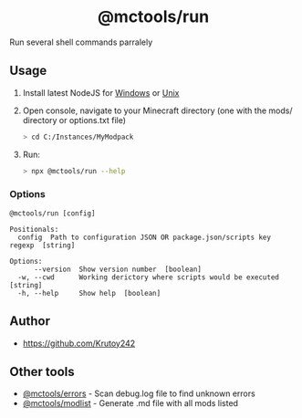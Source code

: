 <h1 align="center">@mctools/run</h1>

Run several shell commands parralely

<!-- extended_desc --><!-- /extended_desc -->

## Usage

1. Install latest NodeJS for [Windows](https://nodejs.org/en/download/current/) or [Unix](https://nodejs.org/en/download/package-manager/)

2. Open console, navigate to your Minecraft directory (one with the mods/ directory or options.txt file)
    ```sh
    > cd C:/Instances/MyModpack
    ```

3. Run:
    ```sh
    > npx @mctools/run --help
    ```

### Options

```shell
@mctools/run [config]

Positionals:
  config  Path to configuration JSON OR package.json/scripts key regexp  [string]

Options:
      --version  Show version number  [boolean]
  -w, --cwd      Working derictory where scripts would be executed  [string]
  -h, --help     Show help  [boolean]
```

## Author

* https://github.com/Krutoy242

## Other tools

* [@mctools/errors](https://github.com/Krutoy242/mc-tools/tree/master/packages/errors) - Scan debug.log file to find unknown errors
* [@mctools/modlist](https://github.com/Krutoy242/mc-tools/tree/master/packages/modlist) - Generate .md file with all mods listed
